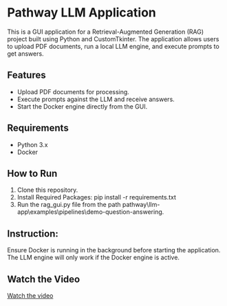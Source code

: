 # Pathway LLM Application

This is a GUI application for a Retrieval-Augmented Generation (RAG) project built using Python and CustomTkinter. The application allows users to upload PDF documents, run a local LLM engine, and execute prompts to get answers.

## Features

- Upload PDF documents for processing.
- Execute prompts against the LLM and receive answers.
- Start the Docker engine directly from the GUI.

## Requirements

- Python 3.x
- Docker

## How to Run

1. Clone this repository.
2. Install Required Packages: pip install -r requirements.txt
3. Run the rag_gui.py file from the path pathway\llm-app\examples\pipelines\demo-question-answering.


## Instruction:
Ensure Docker is running in the background before starting the application. The LLM engine will only work if the Docker engine is active.

## Watch the Video

[Watch the video](pathway/llm-app/examples/pipelines/demo-question-answering/video/Rag_application.mp4)
